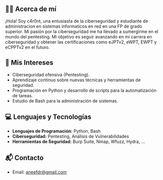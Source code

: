 ## 🧑‍🎓 Acerca de mí

¡Hola! Soy c4r0nt, una entusiasta de la ciberseguridad y estudiante de administracion en sistemas informaticos en red en una FP de grado superior. Mi pasión por la ciberseguridad me ha llevado a sumergirme en el mundo del pentesting. Mi objetivo es seguir avanzando en mi carrera en ciberseguridad y obtener las certificaciones como eJPTv2, eWPT, EWPT y eCPPTv2 en el futuro.

## 🎯 Mis Intereses

- Ciberseguridad ofensiva (Pentesting).
- Aprendizaje continuo sobre nuevas técnicas y herramientas de seguridad.
- Programación en Python y desarrollo de scripts para la automatización de tareas.
- Estudio de Bash para la administración de sistemas.

## 💻 Lenguajes y Tecnologías

- **Lenguajes de Programación:** Python, Bash
- **Ciberseguridad:** Pentesting, Análisis de Vulnerabilidades
- **Herramientas de Seguridad:** Burp Suite, Nmap, Wfuzz, Hydra, ...

## 📬 Contacto

- Email: aneefdr@gmail.com
